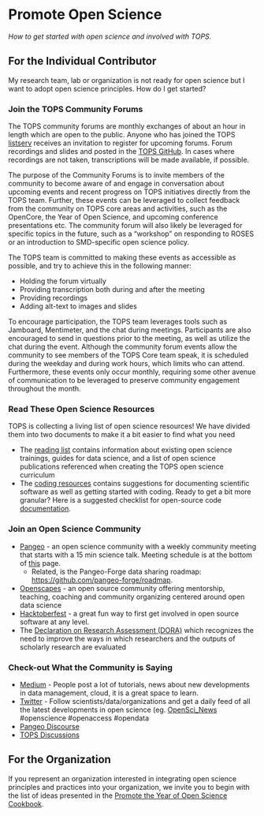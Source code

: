 # Promote Open Science
*How to get started with open science and involved with TOPS.* 

## For the Individual Contributor
My research team, lab or organization is not ready for open science but I want to adopt open science principles. How do I get started? 

### Join the TOPS Community Forums

The TOPS community forums are monthly exchanges of about an hour in length which are open to the public. Anyone who has joined the TOPS [listserv](https://docs.google.com/forms/d/e/1FAIpQLSeb_6PdbaPYFcVwXWgMJ053Q_pF2rW2YOu51Qmrh5nWaRYc7Q/viewform) receives an invitation to register for upcoming forums. Forum recordings and slides and posted in the [TOPS GitHub](/docs/Area1_Engagement/Community_Forums/readme.md). In cases where recordings are not taken, transcriptions will be made available, if possible.

The purpose of the Community Forums is to invite members of the community to become aware of and engage in conversation about upcoming events and recent progress on TOPS initiatives directly from the TOPS team. Further, these events can be leveraged to collect feedback from the community on TOPS core areas and activities, such as the OpenCore, the Year of Open Science, and upcoming conference presentations etc. The community forum will also likely be leveraged for specific topics in the future, such as a “workshop” on responding to ROSES or an introduction to SMD-specific open science policy. 

The TOPS team is committed to making these events as accessible as possible, and try to achieve this in the following manner:
* Holding the forum virtually 
* Providing transcription both during and after the meeting 
* Providing recordings
* Adding alt-text to images and slides

To encourage participation, the TOPS team leverages tools such as Jamboard, Mentimeter, and the chat during meetings. Participants are also encouraged to send in questions prior to the meeting, as well as utilize the chat during the event. Although the community forum events allow the community to see members of the TOPS Core team speak, it is scheduled during the weekday and during work hours, which limits who can attend. Furthermore, these events only occur monthly, requiring some other avenue of communication to be leveraged to preserve community engagement throughout the month. 
           
### Read These Open Science Resources
TOPS is collecting a living list of open science resources! We have divided them into two documents to make it a bit easier to find what you need
           
- The [reading list](./reading_list.md) contains information about existing open science trainings, guides for data science, and a list of open science publications referenced when creating the TOPS open science curriculum 
- The [coding resources](./code_learning_resources.md) contains suggestions for documenting scientific software as well as getting started with coding. Ready to get a bit more granular? Here is a suggested checklist for open-source code [documentation](./software_citation_checklist.md).           

### Join an Open Science Community
- [Pangeo](https://pangeo.io/) - an open science community with a weekly community meeting that starts with a 15 min science talk. Meeting schedule is at the bottom of [this](https://pangeo.io/meeting-notes.html) page.
     - Related, is the Pangeo-Forge data sharing roadmap: https://github.com/pangeo-forge/roadmap.
- [Openscapes](https://www.openscapes.org/) - an open source community offering mentorship, teaching, coaching and community organizing centered around open data science
- [Hacktoberfest](https://hacktoberfest.digitalocean.com/) - a great fun way to first get involved in open source software at any level. 
- The [Declaration on Research Assessment (DORA)](https://sfdora.org/) which recognizes the need to improve the ways in which researchers and the outputs of scholarly research are evaluated              

### Check-out What the Community is Saying
- [Medium](https://medium.com/) - People post a lot of tutorials, news about new developments in data management, cloud, it is a great space to learn.
- [Twitter](https://twitter.com/home) - Follow scientists/data/organizations and get a daily feed of all the latest developments in open science (eg. [OpenSci_News](https://twitter.com/OpenSci_News) #openscience #openaccess #opendata
- [Pangeo Discourse](https://discourse.pangeo.io/)
- [TOPS Discussions](https://github.com/nasa/Transform-to-Open-Science/discussions)
           
## For the Organization

If you represent an organization interested in integrating open science principles and practices into your organization, we invite you to begin with the list of ideas presented in the [Promote the Year of Open Science Cookbook](/Year_of_Open_Science_Cookbook/Promote_year_of_open_science.md).
